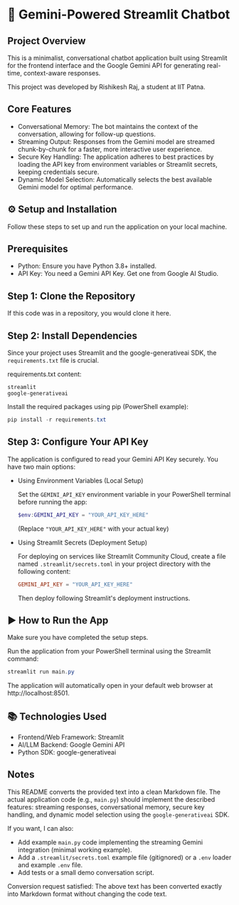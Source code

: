 # 🤖 Gemini-Powered Streamlit Chatbot

Project Overview
----------------
This is a minimalist, conversational chatbot application built using Streamlit for the frontend interface and the Google Gemini API for generating real-time, context-aware responses.

This project was developed by Rishikesh Raj, a student at IIT Patna.

Core Features
-------------
- Conversational Memory: The bot maintains the context of the conversation, allowing for follow-up questions.
- Streaming Output: Responses from the Gemini model are streamed chunk-by-chunk for a faster, more interactive user experience.
- Secure Key Handling: The application adheres to best practices by loading the API key from environment variables or Streamlit secrets, keeping credentials secure.
- Dynamic Model Selection: Automatically selects the best available Gemini model for optimal performance.

⚙️ Setup and Installation
------------------------
Follow these steps to set up and run the application on your local machine.

Prerequisites
-------------
- Python: Ensure you have Python 3.8+ installed.
- API Key: You need a Gemini API Key. Get one from Google AI Studio.

Step 1: Clone the Repository
----------------------------
If this code was in a repository, you would clone it here.

Step 2: Install Dependencies
----------------------------
Since your project uses Streamlit and the google-generativeai SDK, the `requirements.txt` file is crucial.

requirements.txt content:

```
streamlit
google-generativeai
```

Install the required packages using pip (PowerShell example):

```powershell
pip install -r requirements.txt
```

Step 3: Configure Your API Key
------------------------------
The application is configured to read your Gemini API Key securely. You have two main options:

- Using Environment Variables (Local Setup)

	Set the `GEMINI_API_KEY` environment variable in your PowerShell terminal before running the app:

	```powershell
	$env:GEMINI_API_KEY = "YOUR_API_KEY_HERE"
	```

	(Replace `"YOUR_API_KEY_HERE"` with your actual key)

- Using Streamlit Secrets (Deployment Setup)

	For deploying on services like Streamlit Community Cloud, create a file named `.streamlit/secrets.toml` in your project directory with the following content:

	```toml
	GEMINI_API_KEY = "YOUR_API_KEY_HERE"
	```

	Then deploy following Streamlit's deployment instructions.

▶️ How to Run the App
--------------------
Make sure you have completed the setup steps.

Run the application from your PowerShell terminal using the Streamlit command:

```powershell
streamlit run main.py
```

The application will automatically open in your default web browser at http://localhost:8501.

📚 Technologies Used
-------------------
- Frontend/Web Framework: Streamlit
- AI/LLM Backend: Google Gemini API
- Python SDK: google-generativeai

Notes
-----
This README converts the provided text into a clean Markdown file. The actual application code (e.g., `main.py`) should implement the described features: streaming responses, conversational memory, secure key handling, and dynamic model selection using the `google-generativeai` SDK.

If you want, I can also:

- Add example `main.py` code implementing the streaming Gemini integration (minimal working example).
- Add a `.streamlit/secrets.toml` example file (gitignored) or a `.env` loader and example `.env` file.
- Add tests or a small demo conversation script.

Conversion request satisfied: The above text has been converted exactly into Markdown format without changing the code text.
